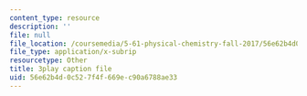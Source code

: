 ```yaml
---
content_type: resource
description: ''
file: null
file_location: /coursemedia/5-61-physical-chemistry-fall-2017/56e62b4d0c527f4f669ec90a6788ae33_RGskPrZopRE.srt
file_type: application/x-subrip
resourcetype: Other
title: 3play caption file
uid: 56e62b4d-0c52-7f4f-669e-c90a6788ae33
---
```

